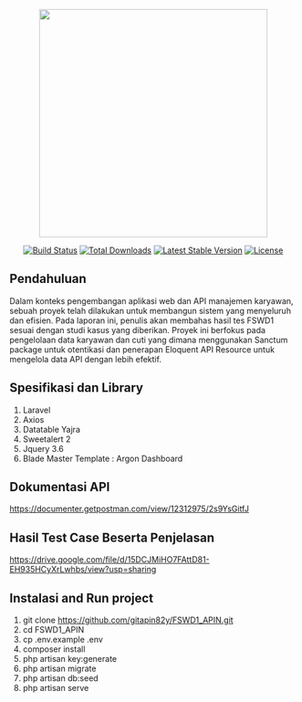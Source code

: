 <p align="center"><a href="https://laravel.com" target="_blank"><img src="https://raw.githubusercontent.com/laravel/art/master/logo-lockup/5%20SVG/2%20CMYK/1%20Full%20Color/laravel-logolockup-cmyk-red.svg" width="400"></a></p>

<p align="center">
<a href="https://travis-ci.org/laravel/framework"><img src="https://travis-ci.org/laravel/framework.svg" alt="Build Status"></a>
<a href="https://packagist.org/packages/laravel/framework"><img src="https://img.shields.io/packagist/dt/laravel/framework" alt="Total Downloads"></a>
<a href="https://packagist.org/packages/laravel/framework"><img src="https://img.shields.io/packagist/v/laravel/framework" alt="Latest Stable Version"></a>
<a href="https://packagist.org/packages/laravel/framework"><img src="https://img.shields.io/packagist/l/laravel/framework" alt="License"></a>
</p>

## Pendahuluan

Dalam konteks pengembangan aplikasi web dan API manajemen karyawan, sebuah proyek telah dilakukan untuk membangun sistem yang menyeluruh dan efisien. Pada laporan ini, penulis akan membahas hasil tes FSWD1 sesuai dengan studi kasus yang diberikan. Proyek ini berfokus pada pengelolaan data karyawan dan cuti yang dimana menggunakan Sanctum package untuk otentikasi dan penerapan Eloquent API Resource untuk mengelola data API dengan lebih efektif.

## Spesifikasi dan Library

1. Laravel
2. Axios
3. Datatable Yajra
4. Sweetalert 2
5. Jquery 3.6
6. Blade Master Template : Argon Dashboard

## Dokumentasi API

https://documenter.getpostman.com/view/12312975/2s9YsGitfJ

## Hasil Test Case Beserta Penjelasan

https://drive.google.com/file/d/15DCJMiHO7FAttD81-EH935HCyXrLwhbs/view?usp=sharing

## Instalasi and Run project

1. git clone https://github.com/gitapin82y/FSWD1_APIN.git
2. cd FSWD1_APIN
3. cp .env.example .env
4. composer install
5. php artisan key:generate
6. php artisan migrate
7. php artisan db:seed
8. php artisan serve
